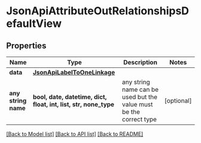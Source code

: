 # JsonApiAttributeOutRelationshipsDefaultView


## Properties
Name | Type | Description | Notes
------------ | ------------- | ------------- | -------------
**data** | [**JsonApiLabelToOneLinkage**](JsonApiLabelToOneLinkage.md) |  | 
**any string name** | **bool, date, datetime, dict, float, int, list, str, none_type** | any string name can be used but the value must be the correct type | [optional]

[[Back to Model list]](../README.md#documentation-for-models) [[Back to API list]](../README.md#documentation-for-api-endpoints) [[Back to README]](../README.md)


